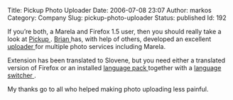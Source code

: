 Title: Pickup Photo Uploader
Date: 2006-07-08 23:07
Author: markos
Category: Company
Slug: pickup-photo-uploader
Status: published
Id: 192

<div>
 <p>
  If you’re both, a Marela and Firefox 1.5 user, then you should really take a look at
  <a href="http://brian.kingsonline.net/talk/?p=185">
   Pickup
  </a>
  .
  <a href="http://brian.kingsonline.net">
   Brian
  </a>
  has, with help of others, developed an excellent
  <a href="http://briks.si/projekti/pickup/" title="Link to Pickup uploader project page">
   uploader
  </a>
  for multiple photo services including Marela.
 </p>
 <p>
  Extension has been translated to Slovene, but you need either a translated version of Firefox or an installed
  <a href="ftp://ftp.mozilla.org/pub/mozilla.org/firefox/releases/1.5.0.4/win32/xpi">
   language pack
  </a>
  together with a
  <a href="https://addons.mozilla.org/firefox/1333/">
   language
  </a>
  <a href="https://addons.mozilla.org/firefox/356/">
   switcher
  </a>
  .
 </p>
 <p>
  My thanks go to all who helped making photo uploading less painful.
 </p>
</div>
